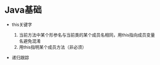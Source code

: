 Java基础
==========

+ this关键字
    1. 当前方法中某个形参名与当前类的某个成员名相同，用this指向成员变量名避免混淆
    2. 用this指明某个成员方法（非必须）
    
+ 递归跟踪